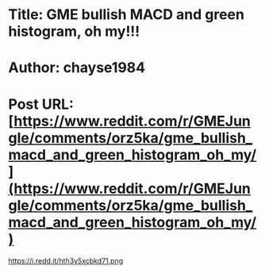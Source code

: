# Title: GME bullish MACD and green histogram, oh my!!!
# Author: chayse1984
# Post URL: [https://www.reddit.com/r/GMEJungle/comments/orz5ka/gme_bullish_macd_and_green_histogram_oh_my/](https://www.reddit.com/r/GMEJungle/comments/orz5ka/gme_bullish_macd_and_green_histogram_oh_my/)


https://i.redd.it/hth3y5xcbkd71.png